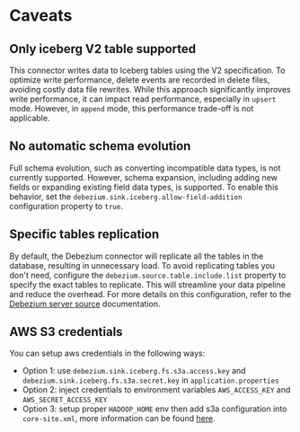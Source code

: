 # Caveats

## Only iceberg V2 table supported
This connector writes data to Iceberg tables using the V2 specification. To optimize write performance, delete events are recorded in delete files, avoiding costly data file rewrites. While this approach significantly improves write performance, it can impact read performance, especially in `upsert` mode. However, in `append` mode, this performance trade-off is not applicable.

## No automatic schema evolution
Full schema evolution, such as converting incompatible data types, is not currently supported. However, schema expansion, including adding new fields or expanding existing field data types, is supported. To enable this behavior, set the
`debezium.sink.iceberg.allow-field-addition` configuration property to `true`.

## Specific tables replication
By default, the Debezium connector will replicate all the tables in the database, resulting in unnecessary load. To avoid replicating tables you don't need, configure the `debezium.source.table.include.list` property to specify the exact tables to replicate. This will streamline your data pipeline and reduce the overhead. For more details on this configuration, refer to the [Debezium server source](https://debezium.io/documentation/reference/stable/connectors/mysql.html#mysql-property-table-include-list) documentation.

## AWS S3 credentials

You can setup aws credentials in the following ways:

- Option 1: use `debezium.sink.iceberg.fs.s3a.access.key` and `debezium.sink.iceberg.fs.s3a.secret.key`
  in `application.properties`
- Option 2: inject credentials to environment variables `AWS_ACCESS_KEY` and `AWS_SECRET_ACCESS_KEY`
- Option 3: setup proper `HADOOP_HOME` env then add s3a configuration into `core-site.xml`, more information can be
  found [here](https://hadoop.apache.org/docs/stable/hadoop-aws/tools/hadoop-aws/index.html#Authenticating_with_S3).